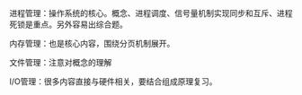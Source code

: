 进程管理：操作系统的核心。概念、进程调度、信号量机制实现同步和互斥、进程死锁是重点。另外容易出综合题。

内存管理：也是核心内容，围绕分页机制展开。

文件管理：注意对概念的理解

I/O管理：很多内容直接与硬件相关，要结合组成原理复习。

